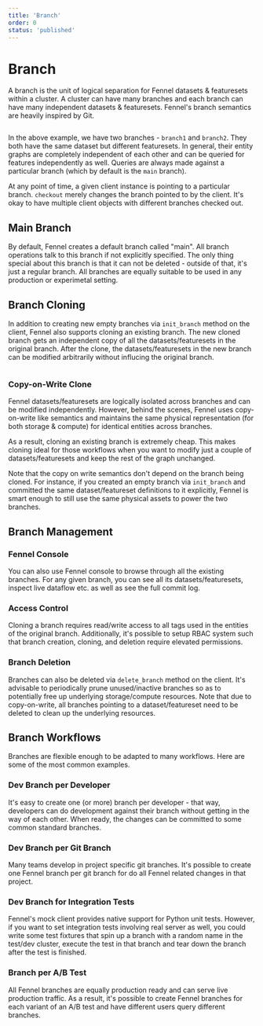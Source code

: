 ```yaml
---
title: 'Branch'
order: 0
status: 'published'
---
```


# Branch

A branch is the unit of logical separation for Fennel datasets &
featuresets within a cluster. A cluster can have many branches and each branch
can have many independent datasets & featuresets. Fennel's branch semantics are 
heavily inspired by Git.

<pre snippet="concepts/branch#basic" message="Managing multiple branches"></pre>

In the above example, we have two branches - `branch1` and `branch2`. They both
have the same dataset but different featuresets. In general, their entity 
graphs are completely independent of each other and can be queried for features
independently as well. Queries are always made against a particular branch 
(which by default is the `main` branch).

At any point of time, a given client instance is pointing to a particular branch.
`checkout` merely changes the branch pointed to by the client. It's okay to have
multiple client objects with different branches checked out.

## Main Branch
By default, Fennel creates a default branch called "main". All branch operations
talk to this branch if not explicitly specified. The only thing special
about this branch is that it can not be deleted - outside of that, it's just a 
regular branch. All branches are equally suitable to be used in any production or
experimetal setting.

## Branch Cloning
In addition to creating new empty branches via `init_branch` method on the client,
Fennel also supports cloning an existing branch. The new cloned branch gets an
independent copy of all the datasets/featuresets in the original branch. After
the clone, the datasets/featuresets in the new branch can be modified arbitrarily
without influcing the original branch.

<pre snippet="concepts/branch#clone" message="Cloning branch1 into a new branch branch2">
</pre>

### Copy-on-Write Clone
Fennel datasets/featuresets are logically isolated across branches and can
be modified independently. However, behind the scenes, Fennel uses copy-on-write 
like semantics and maintains the same physical representation (for both storage & 
compute) for identical entities across branches.

As a result, cloning an existing branch is extremely cheap. This makes cloning
ideal for those workflows when you want to modify just a couple of datasets/featuresets
and keep the rest of the graph unchanged.

Note that the copy on write semantics don't depend on the branch being cloned. 
For instance, if you created an empty branch via `init_branch` and committed the
same dataset/featureset definitions to it explicitly, Fennel is smart enough to 
still use the same physical assets to power the two branches.

## Branch Management

### Fennel Console
You can also use Fennel console to browse through all the existing branches. For
any given branch, you can see all its datasets/featuresets, inspect live dataflow 
etc. as well as see the full commit log.


### Access Control
Cloning a branch requires read/write access to all tags used in the entities of
the original branch. Additionally, it's possible to setup RBAC system such that 
branch creation, cloning, and deletion require elevated permissions.

### Branch Deletion
Branches can also be deleted via `delete_branch` method on the client. It's advisable
to periodically prune unused/inactive branches so as to potentially free up 
underlying storage/compute resources. Note that due to copy-on-write, all branches
pointing to a dataset/featureset need to be deleted to clean up the underlying
resources.

## Branch Workflows

Branches are flexible enough to be adapted to many workflows. Here are some of
the most common examples.

### Dev Branch per Developer
It's easy to create one (or more) branch per developer - that way, developers can
do development against their branch without getting in the way of each other. When
ready, the changes can be committed to some common standard branches.

### Dev Branch per Git Branch
Many teams develop in project specific git branches. It's possible to create one
Fennel branch per git branch for do all Fennel related changes in that project.

### Dev Branch for Integration Tests
Fennel's mock client provides native support for Python unit tests. However, if
you want to set integration tests involving real server as well, you could write
some test fixtures that spin up a branch with a random name in the test/dev cluster,
execute the test in that branch and tear down the branch after the test is finished.

### Branch per A/B Test
All Fennel branches are equally production ready and can serve live production
traffic. As a result, it's possible to create Fennel branches for each variant of
an A/B test and have different users query different branches.

